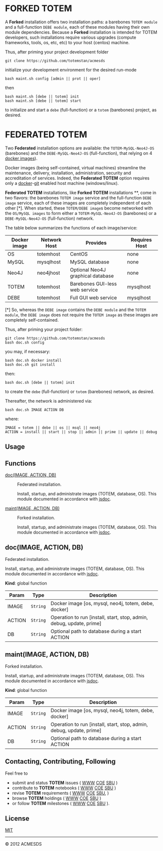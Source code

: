 # FORKED TOTEM

A **Forked** installation offers two installation paths: a barebones `TOTEM module` 
and a full-function `DEBE module`, each of these modules having their own module dependencies.
Because a **Forked** installation is intended for TOTEM developers, such installations require
various upgrades (compute frameworks, tools, os, etc, etc) to your host (centos) machine.

Thus, after priming your project development folder

	git clone https://github.com/totemstan/acmesds
	
initialize your development environment for the desired run-mode

	bash maint.sh config [admin || prot || oper]

then

	bash maint.sh [debe || totem] init
	bash maint.sh [debe || totem] start
	
to initialize and start a `debe` (full-function) or a `totem` (barebones) project, as desired.

# FEDERATED TOTEM

Two **Federated** installation options are available: the `TOTEM-MySQL-Neo4J-OS` (barebones)
and the `DEBE-MySQL-Neo4J-OS` (full-function), that relying on 4 [docker images](https://www.docker.com/)).

Docker images (being self-contained, virtual machines) streamline the maintenance, delivery, 
installation, administration, security and accreditation of services.  Indeed, the **Federated TOTEM** 
option requires only a [docker](https://www.docker.com/)-[git](https://git-scm.com/downloads) 
enabled host machine (windows/linux).

**Federated TOTEM** installations, like **Forked TOTEM** installations **, come in two 
flavors: the barebones `TOTEM image` service and the full-function `DEBE image` service,
each of these images are completely independent of each other [*].  When started, these 
`TOTEM/DEBE image`s become networked with the `OS/MySQL images` to form either a
`TOTEM-MySQL-Neo4J-OS` (barebones) or a `DEBE-MySQL-Neo4J-OS` (full-function) network.

The table below summarizes the functions of each image/service:

| Docker image | Network Host | Provides | Requires Host |
| ----- | ------ | ----------- | -------- |
| OS  | totemhost | CentOS | none |
| MySQL | mysqlhost | MySQL database | none |
| Neo4J | neo4jhost | Optional Neo4J graphical database | none |
| TOTEM | totemhost | Barebones GUI-less web service | mysqlhost |
| DEBE  | totemhost | Full GUI web service | mysqlhost |

[*] So, whereas the `DEBE image` contains the `DEBE module` and the `TOTEM module`, the 
`DEBE image` does not require the `TOTEM image` as these images are completely self-contained.

Thus, after priming your project folder:

	git clone https://github.com/totemstan/acmesds
	bash doc.sh config

you may, if necessary:

	bash doc.sh docker install
	bash doc.sh git install

then:

	bash doc.sh [debe || totem] init

to create the `debe` (full-function) or `totem` (barebones) network, as desired.

Thereafter, the network is administered via:

	bash doc.sh IMAGE ACTION DB

where:

	IMAGE = totem || debe || os || msql || neo4j
	ACTION = install || start || stop || admin || prime || update || debug

## Usage

## Functions

<dl>
<dt><a href="#doc">doc(IMAGE, ACTION, DB)</a></dt>
<dd><p>Federated installation.</p>
<p>Install, startup, and administrate images (TOTEM, database, OS).  This module documented 
in accordance with <a href="https://jsdoc.app/">jsdoc</a>.</p>
</dd>
<dt><a href="#maint">maint(IMAGE, ACTION, DB)</a></dt>
<dd><p>Forked installation.</p>
<p>Install, startup, and administrate images (TOTEM, database, OS).  This module documented 
in accordance with <a href="https://jsdoc.app/">jsdoc</a>.</p>
</dd>
</dl>

<a name="doc"></a>

## doc(IMAGE, ACTION, DB)
Federated installation.

Install, startup, and administrate images (TOTEM, database, OS).  This module documented 
in accordance with [jsdoc](https://jsdoc.app/).

**Kind**: global function  

| Param | Type | Description |
| --- | --- | --- |
| IMAGE | <code>String</code> | Docker image [os, mysql, neo4j, totem, debe, docker] |
| ACTION | <code>String</code> | Operation to run [install, start, stop, admin, debug, update, prime] |
| DB | <code>String</code> | Optional path to database during a start ACTION |

<a name="maint"></a>

## maint(IMAGE, ACTION, DB)
Forked installation.

Install, startup, and administrate images (TOTEM, database, OS).  This module documented 
in accordance with [jsdoc](https://jsdoc.app/).

**Kind**: global function  

| Param | Type | Description |
| --- | --- | --- |
| IMAGE | <code>String</code> | Docker image [os, mysql, neo4j, totem, debe, docker] |
| ACTION | <code>String</code> | Operation to run [install, start, stop, admin, debug, update, prime] |
| DB | <code>String</code> | Optional path to database during a start ACTION |


## Contacting, Contributing, Following

Feel free to 
* submit and status **TOTEM** issues (
[WWW](http://totem.zapto.org/issues.view) 
[COE](https://totem.west.ile.nga.ic.gov/issues.view) 
[SBU](https://totem.nga.mil/issues.view)
)  
* contribute to **TOTEM** notebooks (
[WWW](http://totem.zapto.org/shares/notebooks/) 
[COE](https://totem.west.ile.nga.ic.gov/shares/notebooks/) 
[SBU](https://totem.nga.mil/shares/notebooks/)
)  
* revise **TOTEM** requirements (
[WWW](http://totem.zapto.org/reqts.view) 
[COE](https://totem.west.ile.nga.ic.gov/reqts.view) 
[SBU](https://totem.nga.mil/reqts.view), 
)  
* browse **TOTEM** holdings (
[WWW](http://totem.zapto.org/) 
[COE](https://totem.west.ile.nga.ic.gov/) 
[SBU](https://totem.nga.mil/)
)  
* or follow **TOTEM** milestones (
[WWW](http://totem.zapto.org/milestones.view) 
[COE](https://totem.west.ile.nga.ic.gov/milestones.view) 
[SBU](https://totem.nga.mil/milestones.view)
).

## License

[MIT](LICENSE)

* * *

&copy; 2012 ACMESDS

